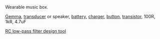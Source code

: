Wearable music box.

[Gemma](https://www.adafruit.com/products/1222),
[transducer](http://www.adafruit.com/products/1674) or speaker,
[battery](http://www.adafruit.com/products/1578),
[charger](https://www.adafruit.com/products/1304),
[button](http://www.adafruit.com/products/1119),
[transistor](http://www.adafruit.com/products/756),
100R, 1kR, 4.7uF

[RC low-pass filter design tool](http://sim.okawa-denshi.jp/en/CRlowkeisan.htm)
